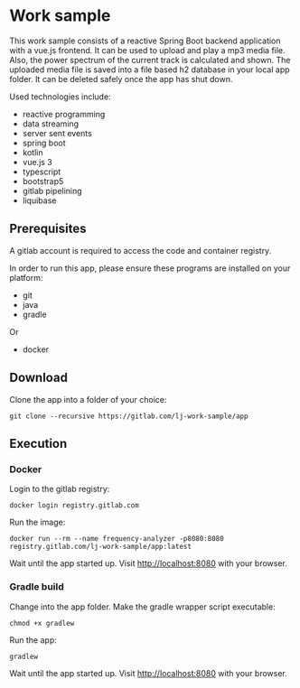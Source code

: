 # Work sample

This work sample consists of a reactive Spring Boot backend application with a vue.js frontend. It can be used to upload and play a mp3 media file. Also, the power spectrum of the current track is calculated and shown. The uploaded media file is saved into a file based h2 database in your local app folder. It can be deleted safely once the app has shut down. 

Used technologies include:

- reactive programming
- data streaming 
- server sent events
- spring boot
- kotlin
- vue.js 3
- typescript
- bootstrap5
- gitlab pipelining
- liquibase

## Prerequisites

A gitlab account is required to access the code and container registry.

In order to run this app, please ensure these programs are installed on your platform:

- git
- java
- gradle

Or

- docker

## Download

Clone the app into a folder of your choice: 

```shell
git clone --recursive https://gitlab.com/lj-work-sample/app
```

## Execution

### Docker

Login to the gitlab registry: 

```
docker login registry.gitlab.com
```

Run the image:

```
docker run --rm --name frequency-analyzer -p8080:8080 registry.gitlab.com/lj-work-sample/app:latest
```

Wait until the app started up. Visit [http://localhost:8080](http://localhost:8080) with your browser.

### Gradle build

Change into the app folder. Make the gradle wrapper script executable:

```shell
chmod +x gradlew  
```

Run the app:

```shell
gradlew
```

Wait until the app started up. Visit [http://localhost:8080](http://localhost:8080) with your browser.
